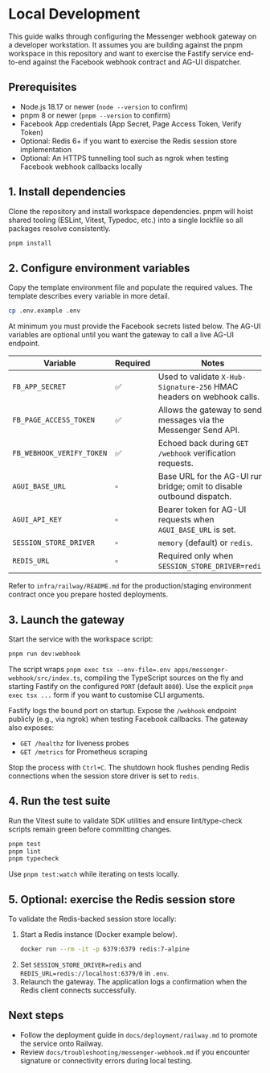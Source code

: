 # Local Development

This guide walks through configuring the Messenger webhook gateway on a developer workstation. It assumes you are building against the pnpm workspace in this repository and want to exercise the Fastify service end-to-end against the Facebook webhook contract and AG-UI dispatcher.

## Prerequisites

- Node.js 18.17 or newer (`node --version` to confirm)
- pnpm 8 or newer (`pnpm --version` to confirm)
- Facebook App credentials (App Secret, Page Access Token, Verify Token)
- Optional: Redis 6+ if you want to exercise the Redis session store implementation
- Optional: An HTTPS tunnelling tool such as ngrok when testing Facebook webhook callbacks locally

## 1. Install dependencies

Clone the repository and install workspace dependencies. pnpm will hoist shared tooling (ESLint, Vitest, Typedoc, etc.) into a single lockfile so all packages resolve consistently.

```bash
pnpm install
```

## 2. Configure environment variables

Copy the template environment file and populate the required values. The template describes every variable in more detail.

```bash
cp .env.example .env
```

At minimum you must provide the Facebook secrets listed below. The AG-UI variables are optional until you want the gateway to call a live AG-UI endpoint.

| Variable                  | Required | Notes                                                                 |
| ------------------------- | -------- | --------------------------------------------------------------------- |
| `FB_APP_SECRET`           | ✅       | Used to validate `X-Hub-Signature-256` HMAC headers on webhook calls. |
| `FB_PAGE_ACCESS_TOKEN`    | ✅       | Allows the gateway to send messages via the Messenger Send API.       |
| `FB_WEBHOOK_VERIFY_TOKEN` | ✅       | Echoed back during `GET /webhook` verification requests.              |
| `AGUI_BASE_URL`           | ▫️       | Base URL for the AG-UI run bridge; omit to disable outbound dispatch. |
| `AGUI_API_KEY`            | ▫️       | Bearer token for AG-UI requests when `AGUI_BASE_URL` is set.          |
| `SESSION_STORE_DRIVER`    | ▫️       | `memory` (default) or `redis`.                                        |
| `REDIS_URL`               | ▫️       | Required only when `SESSION_STORE_DRIVER=redis`.                      |

Refer to `infra/railway/README.md` for the production/staging environment contract once you prepare hosted deployments.

## 3. Launch the gateway

Start the service with the workspace script:

```bash
pnpm run dev:webhook
```

The script wraps `pnpm exec tsx --env-file=.env apps/messenger-webhook/src/index.ts`, compiling the TypeScript sources on the fly and starting Fastify on the configured `PORT` (default `8080`). Use the explicit `pnpm exec tsx ...` form if you want to customise CLI arguments.

Fastify logs the bound port on startup. Expose the `/webhook` endpoint publicly (e.g., via ngrok) when testing Facebook callbacks. The gateway also exposes:

- `GET /healthz` for liveness probes
- `GET /metrics` for Prometheus scraping

Stop the process with `Ctrl+C`. The shutdown hook flushes pending Redis connections when the session store driver is set to `redis`.

## 4. Run the test suite

Run the Vitest suite to validate SDK utilities and ensure lint/type-check scripts remain green before committing changes.

```bash
pnpm test
pnpm lint
pnpm typecheck
```

Use `pnpm test:watch` while iterating on tests locally.

## 5. Optional: exercise the Redis session store

To validate the Redis-backed session store locally:

1. Start a Redis instance (Docker example below).
   ```bash
   docker run --rm -it -p 6379:6379 redis:7-alpine
   ```
2. Set `SESSION_STORE_DRIVER=redis` and `REDIS_URL=redis://localhost:6379/0` in `.env`.
3. Relaunch the gateway. The application logs a confirmation when the Redis client connects successfully.

## Next steps

- Follow the deployment guide in `docs/deployment/railway.md` to promote the service onto Railway.
- Review `docs/troubleshooting/messenger-webhook.md` if you encounter signature or connectivity errors during local testing.
